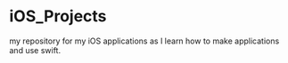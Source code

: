 # iOS_Projects
my repository for my iOS applications as I learn how to make applications and use swift.
